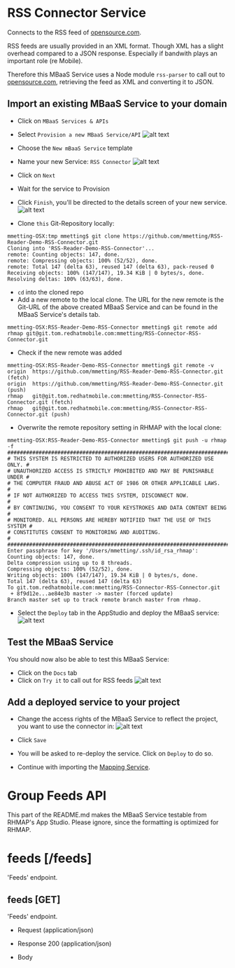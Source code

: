 # RSS Connector Service

Connects to the RSS feed of [opensource.com](https://opensource.com/).

RSS feeds are usually provided in an XML format. Though XML has a slight overhead compared to a JSON response. Especially if bandwith
plays an important role (re Mobile).

Therefore this MBaaS Service uses a Node module `rss-parser` to call out to [opensource.com](https://opensource.com/), retrieving the feed 
as XML and converting it to JSON.

## Import an existing MBaaS Service to your domain

- Click on `MBaaS Services & APIs`
- Select `Provision a new MBaaS Service/API`
![alt text](./pictures/mbaas_service.png "Provision a service")

- Choose the `New mBaaS Service` template
- Name your new Service: `RSS Connector`
![alt text](./pictures/specify_details.png "Specify the name")

- Click on `Next`
- Wait for the service to Provision
- Click `Finish`, you'll be directed to the details screen of your new service.
![alt text](./pictures/finish_provisioning.png "Finished provisioning")

- Clone `this` Git-Repository locally:

```
mmetting-OSX:tmp mmetting$ git clone https://github.com/mmetting/RSS-Reader-Demo-RSS-Connector.git
Cloning into 'RSS-Reader-Demo-RSS-Connector'...
remote: Counting objects: 147, done.
remote: Compressing objects: 100% (52/52), done.
remote: Total 147 (delta 63), reused 147 (delta 63), pack-reused 0
Receiving objects: 100% (147/147), 19.34 KiB | 0 bytes/s, done.
Resolving deltas: 100% (63/63), done.
```

- `cd` into the cloned repo
- Add a new remote to the local clone. The URL for the new remote is the Git-URL of the above created MBaaS Service and can be found in the MBaaS Service's details tab.

```
mmetting-OSX:RSS-Reader-Demo-RSS-Connector mmetting$ git remote add rhmap git@git.tom.redhatmobile.com:mmetting/RSS-Connector-RSS-Connector.git
```

- Check if the new remote was added

```
mmetting-OSX:RSS-Reader-Demo-RSS-Connector mmetting$ git remote -v
origin	https://github.com/mmetting/RSS-Reader-Demo-RSS-Connector.git (fetch)
origin	https://github.com/mmetting/RSS-Reader-Demo-RSS-Connector.git (push)
rhmap	git@git.tom.redhatmobile.com:mmetting/RSS-Connector-RSS-Connector.git (fetch)
rhmap	git@git.tom.redhatmobile.com:mmetting/RSS-Connector-RSS-Connector.git (push)
```

- Overwrite the remote repository setting in RHMAP with the local clone:

```
mmetting-OSX:RSS-Reader-Demo-RSS-Connector mmetting$ git push -u rhmap -f
##########################################################################
# THIS SYSTEM IS RESTRICTED TO AUTHORIZED USERS FOR AUTHORIZED USE ONLY. #
# UNAUTHORIZED ACCESS IS STRICTLY PROHIBITED AND MAY BE PUNISHABLE UNDER #
# THE COMPUTER FRAUD AND ABUSE ACT OF 1986 OR OTHER APPLICABLE LAWS.     #
# IF NOT AUTHORIZED TO ACCESS THIS SYSTEM, DISCONNECT NOW.               #
# BY CONTINUING, YOU CONSENT TO YOUR KEYSTROKES AND DATA CONTENT BEING   #
# MONITORED. ALL PERSONS ARE HEREBY NOTIFIED THAT THE USE OF THIS SYSTEM #
# CONSTITUTES CONSENT TO MONITORING AND AUDITING.                        #
##########################################################################
Enter passphrase for key '/Users/mmetting/.ssh/id_rsa_rhmap': 
Counting objects: 147, done.
Delta compression using up to 8 threads.
Compressing objects: 100% (52/52), done.
Writing objects: 100% (147/147), 19.34 KiB | 0 bytes/s, done.
Total 147 (delta 63), reused 147 (delta 63)
To git.tom.redhatmobile.com:mmetting/RSS-Connector-RSS-Connector.git
 + 8f9d12e...ae84e3b master -> master (forced update)
Branch master set up to track remote branch master from rhmap.
```

- Select the `Deploy` tab in the AppStudio and deploy the MBaaS service:
![alt text](./pictures/deployment_finished.png "Deployment finished")

## Test the MBaaS Service
You should now also be able to test this MBaaS Service:

- Click on the `Docs` tab
- Click on `Try it` to call out for RSS feeds
![alt text](./pictures/testing.png "Testing")

## Add a deployed service to your project

- Change the access rights of the MBaaS Service to reflect the project, you want to use the connector in:
![alt text](./pictures/make_public.png "Adding the MBaaS Service to a project")

- Click `Save`
- You will be asked to re-deploy the service. Click on `Deploy` to do so.
- Continue with importing the [Mapping Service](https://github.com/mmetting/RSS-Reader-Demo-Mapper-Service).

# Group Feeds API
This part of the README.md makes the MBaaS Service testable from RHMAP's App Studio. Please ignore, since the formatting is optimized for RHMAP.

# feeds [/feeds]

'Feeds' endpoint.

## feeds [GET] 

'Feeds' endpoint.

+ Request (application/json)

+ Response 200 (application/json)

+ Body